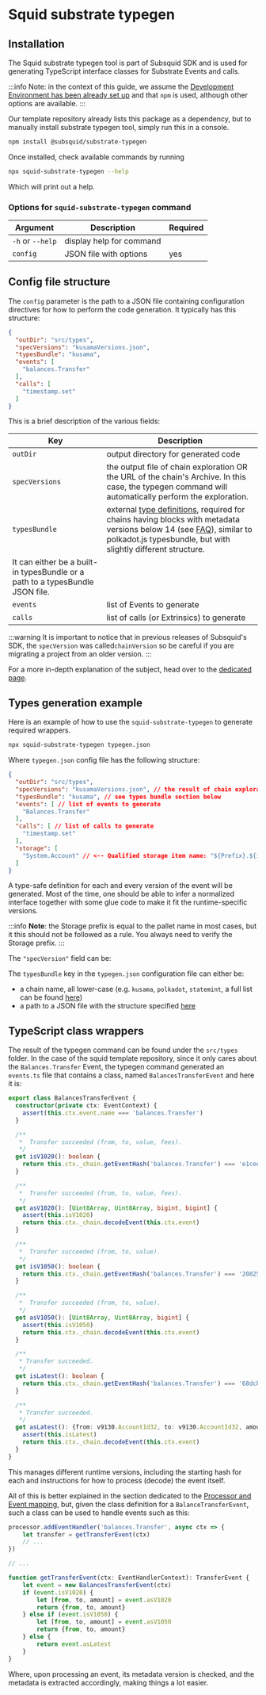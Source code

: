 # Squid substrate typegen

## Installation

The Squid substrate typegen tool is part of Subsquid SDK and is used for generating TypeScript interface classes for Substrate Events and calls.

:::info
Note: in the context of this guide, we assume the [Development Environment has been already set up](../../../tutorials/development-environment-set-up.md) and that `npm` is used, although other options are available.
:::

Our template repository already lists this package as a dependency, but to manually install substrate typegen tool, simply run this in a console.&#x20;

```bash
npm install @subsquid/substrate-typegen
```

Once installed, check available commands by running&#x20;

```bash
npx squid-substrate-typegen --help
```

Which will print out a help.

### Options for `squid-substrate-typegen` command

| Argument         | Description              | Required |
| ---------------- | ------------------------ | -------- |
| `-h` or `--help` | display help for command |          |
| `config`         | JSON file with options   | yes      |

## Config file structure

The `config` parameter is the path to a JSON file containing configuration directives for how to perform the code generation. It typically has this structure:

```json
{
  "outDir": "src/types", 
  "specVersions": "kusamaVersions.json", 
  "typesBundle": "kusama",
  "events": [ 
    "balances.Transfer"
  ],
  "calls": [ 
    "timestamp.set"
  ]
}
```

This is a brief description of the various fields:

| Key            | Description                                                                                                                                                                                                                                                                                                                                                                                                          |
| -------------- | -------------------------------------------------------------------------------------------------------------------------------------------------------------------------------------------------------------------------------------------------------------------------------------------------------------------------------------------------------------------------------------------------------------------- |
| `outDir`       | output directory for generated code                                                                                                                                                                                                                                                                                                                                                                                  |
| `specVersions` | the output file of chain exploration OR the URL of the chain's Archive. In this case, the typegen command will automatically perform the exploration.                                                                                                                                                                                                                                                                |
| `typesBundle`  | external [type definitions](https://polkadot.js.org/api/start/types.extend), required for chains having blocks with metadata versions below 14 (see [FAQ](/docs/support/where-do-i-get-a-type-bundle-for-my-chain.md)), similar to polkadot.js typesbundle, but with slightly different structure.
It can either be a built-in typesBundle or a path to a typesBundle JSON file. |
| `events`       | list of Events to generate                                                                                                                                                                                                                                                                                                                                                                                           |
| `calls`        | list of calls (or Extrinsics) to generate                                                                                                                                                                                                                                                                                                                                                                            |

:::warning
It is important to notice that in previous releases of Subsquid's SDK, the  `specVersion` was called`chainVersion` so be careful if you are migrating a project from an older version.&#x20;
:::

For a more in-depth explanation of the subject, head over to the [dedicated page](./).

## Types generation example

Here is an example of how to use the `squid-substrate-typegen` to generate required wrappers.

```bash
npx squid-substrate-typegen typegen.json
```

Where `typegen.json` config file has the following structure:

```json
{
  "outDir": "src/types",
  "specVersions": "kusamaVersions.json", // the result of chain exploration
  "typesBundle": "kusama", // see types bundle section below
  "events": [ // list of events to generate
    "Balances.Transfer"
  ],
  "calls": [ // list of calls to generate
    "timestamp.set"
  ],
  "storage": [
    "System.Account" // <-- Qualified storage item name: "${Prefix}.${item}"
  ]
}
```

A type-safe definition for each and every version of the event will be generated. Most of the time, one should be able to infer a normalized interface together with some glue code to make it fit the runtime-specific versions.

:::info
**Note**: the Storage prefix is equal to the pallet name in most cases, but it this should not be followed as a rule. You always need to verify the Storage prefix.
:::

The `"specVersion"` field can be:



The `typesBundle` key in the `typegen.json` configuration file can either be:

* a chain name, all lower-case (e.g. `kusama`, `polkadot`, `statemint`, a full list can be found [here](https://github.com/subsquid/squid/tree/master/substrate-metadata/src/old/definitions))
* a path to a JSON file with the structure specified [here](../../../faq/where-do-i-get-a-type-bundle-for-my-chain.md)

## TypeScript class wrappers

The result of the typegen command can be found under the `src/types` folder. In the case of the squid template repository, since it only cares about the `Balances.Transfer` Event, the typegen command generated an `events.ts` file that contains a class, named `BalancesTransferEvent` and here it is:

```typescript
export class BalancesTransferEvent {
  constructor(private ctx: EventContext) {
    assert(this.ctx.event.name === 'balances.Transfer')
  }

  /**
   *  Transfer succeeded (from, to, value, fees).
   */
  get isV1020(): boolean {
    return this.ctx._chain.getEventHash('balances.Transfer') === 'e1ceec345fa4674275d2608b64d810ecec8e9c26719985db4998568cfcafa72b'
  }

  /**
   *  Transfer succeeded (from, to, value, fees).
   */
  get asV1020(): [Uint8Array, Uint8Array, bigint, bigint] {
    assert(this.isV1020)
    return this.ctx._chain.decodeEvent(this.ctx.event)
  }

  /**
   *  Transfer succeeded (from, to, value).
   */
  get isV1050(): boolean {
    return this.ctx._chain.getEventHash('balances.Transfer') === '2082574713e816229f596f97b58d3debbdea4b002607df469a619e037cc11120'
  }

  /**
   *  Transfer succeeded (from, to, value).
   */
  get asV1050(): [Uint8Array, Uint8Array, bigint] {
    assert(this.isV1050)
    return this.ctx._chain.decodeEvent(this.ctx.event)
  }

  /**
   * Transfer succeeded.
   */
  get isLatest(): boolean {
    return this.ctx._chain.getEventHash('balances.Transfer') === '68dcb27fbf3d9279c1115ef6dd9d30a3852b23d8e91c1881acd12563a212512d'
  }

  /**
   * Transfer succeeded.
   */
  get asLatest(): {from: v9130.AccountId32, to: v9130.AccountId32, amount: bigint} {
    assert(this.isLatest)
    return this.ctx._chain.decodeEvent(this.ctx.event)
  }
}
```

This manages different runtime versions, including the starting hash for each and instructions for how to process (decode) the event itself.

All of this is better explained in the section dedicated to the [Processor and Event mapping](/develop-a-squid/squid-processor), but, given the class definition for a `BalanceTransferEvent`, such a class can be used to handle events such as this:

```typescript
processor.addEventHandler('balances.Transfer', async ctx => {
    let transfer = getTransferEvent(ctx)
    // ...
})

// ...

function getTransferEvent(ctx: EventHandlerContext): TransferEvent {
    let event = new BalancesTransferEvent(ctx)
    if (event.isV1020) {
        let [from, to, amount] = event.asV1020
        return {from, to, amount}
    } else if (event.isV1050) {
        let [from, to, amount] = event.asV1050
        return {from, to, amount}
    } else {
        return event.asLatest
    }
}
```

Where, upon processing an event, its metadata version is checked, and the metadata is extracted accordingly, making things a lot easier.
